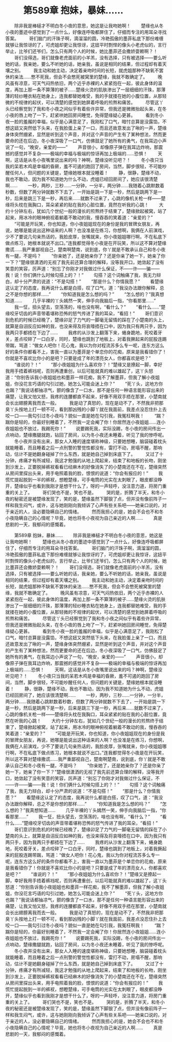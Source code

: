 # 　　第589章 抱妹，暴妹……
　　除非我是棒槌才不明白冬小夜的意思，她这是让我吻她啊！
　　楚缘也从冬小夜的墨迹中感觉到了一点什么，好像连呼吸都屏住了，仔细而专注的用耳朵寻找答案。
　　哥们脑门的汗珠子啊，滴溜溜的圆，冷艳孤傲的墨菲私底下那份难缠就够让我惊讶的了，可虎姐却更让我惊讶，这妞平时剽悍的像头小老虎似的，言行举止，比爷们还爷们，怎么只有两个人的时候，她比墨菲还会撒娇耍赖啊？！
　　哥们没得选，哥们就像老虎面前的小羊羔，没有选择，只有被选择——要么听她的话，我亲她，要么不听她的话，她亲我，虽说是相同的结果，但过程却有着天壤之别。
　　我主动和她主动，决定着亲吻时间的长短，就虎姐那种不缺氧不罢休的亲法……憋不死我，但会不会憋死被窝里的楚缘，我就不敢确定了。
　　晚风虽有凉意，可天气闷热依旧，两个近乎赤裸的人紧紧抱在一起，彼此身体的温度，再加上那一条不算薄的被子……楚缘火烫的肌肤渗出了一层细细的汗珠，那薄薄的轻纱睡衣粘在她身上，连我都替她难受，我的手就搂在她的小腹位置，从那轻微的不规律的起伏，可以清楚的感觉到她屏着呼吸的煎熬和痛苦。
　　尽管这丫头已经察觉到了我和冬小夜之间似乎有着些许异常，但我还是微微抬起头来，在冬小夜的唇上吻了一下，赶紧哄她回房间睡觉，免得楚缘疑心更甚。
　　看到冬小夜一脸的羞赧的幸福，似乎是心满意足了，我刚松了口气，暗忖总算是没露馅，不想这妞又突然低下头来，在我脸蛋上亲了一口，而且还故意发出了啾的一声，楚缘身体突然绷紧，显然是听到这个声音，并对这个声音的产生有了某种想法，然而更要命的还在后边，冬小夜深吸了一口气，仿佛鼓足了她所有的勇气，在我耳边小声说了一句，“晚安，亲爱的——”
　　声音很小，却像原子弹在我耳边炸响，那震撼的感觉并不复杂——极端的幸福与极端的惊讶再加上极端的……恐惧！
　　天啊，这话是从冬小夜嘴里说出来的吗？神啊，楚缘没听见吧？！
　　冬小夜只当我的呆若木鸡是幸福的昏厥，羞不可遏的跑回了房间，当然，脚步很轻，不可能吵醒任何人，但问题的关键是，楚缘她根本就没睡着！
　　静，很静，楚缘不动，我也不敢动，因为我不知道她为什么不动，虎姐已经回房间了，她应该很清楚啊……
　　一秒，两秒，三秒……一分钟，一分半，两分钟……我随着心跳默数着秒数，但数了两分钟就数不下去了，一开始是跳一下是一秒，然后是跳两下是一秒，后来是跳三下是一秒，再后来……就数不过来了，心跳的像机关枪一样——楚缘将头枕在我胸口，耳朵紧紧的贴在我的心脏位置，竟然在听我的心跳！
　　大约十分钟左右，犹如几个世纪一般的漫长的煎熬终于结束了，楚缘掀起被窝，站了起来，用冰冷的眼神俯视着躺着不敢动的我，慢吞吞的笑着道：“亲爱的？”
　　“可能是开玩笑，你也知道，你小夜姐姐现在的身份是我的冒牌女朋友，再说，她哪是能说出这种话来的人啊？也没准是在练习，你想啊，我俩在人前演戏，少不了要说几句亲热话的，我脸皮厚，张嘴就来，你小夜姐姐哪行啊，不在私底下做点练习，她根本就说不出口。”连我都觉得冬小夜是在开玩笑，所以这不算对楚缘撒谎……我严重鄙视自己，楚南啊楚南，说到底，你丫就是不敢承认自己和冬小夜有一腿，不是吗？
　　“你亲她了，还是她亲你了？还是你亲了她一下，她亲了你一下？”楚缘很潇洒的无视了我先前还算合理的解释，没等我开口，她敛起了没有笑意的笑容，厉声道：“别忘了你刚才对我做过什么保证，不——许——骗——我！说！你们俩什么时候勾搭上的？！”
　　勾搭？这个词触痛了我，我无力辩白，却十分严肃的说道：“不是勾搭！”
　　“那是什么？你情我愿？”
　　看楚缘这认定了的态度，我再说什么都是白搭，叹了口气，道：“我没办法跟你解释，总之不是你想的那样……”
　　“你知道我是怎么想的吗？”
　　“怎么想的？”我真想知道……
　　几乎半裸的丫头嫣然一笑，伸手向我脑后一指，“你看那里……”
　　我一怔，扭头望去，空荡荡的，啥也没有啊，“看什么？”
　　“看什么……”楚缘咬牙切齿的声音带着堪称恐怖的怒气传进了我的耳朵，“看招！”
　　哥们意识到危机的时候已经晚了，楚缘卯足了力气的一脚毫无留情的踩在了小楚南的头上，就算是自诩反应如神的我，也没来得及将哀嚎捂在口中，因为我只有两只手，因为我两只手都捂在下边了……
　　我疼的从沙发上翻落下来，蜷身跪地，死咬着牙关，差点咬碎了一口白牙，同时，楚缘也跳到了地板上，对着我撅起来的屁股连踢带踹，骂道：“做女人吧你！花心鬼，我以为你对程流苏多么专一呢，连东方这么好的条件你都看不上，害我一直以为墨菲是个单恋你的花痴，原来是我看错你了！你就是不喜欢比你小的是吧？只要是成了年的漂亮女人，你都喜欢是吧？”
　　“谁说的？！”
　　“那小夜姐姐为什么喜欢你？！”楚缘又是撩起一脚，幸好我用手捂着裤裆呢，否则再遭重创，以后可能就真的难以雄起了，这丫头怒道：“你别告诉我小夜姐姐也和墨菲一样花痴，我不了解墨菲，但我了解小夜姐姐，你没花言巧语的勾引过她，她怎么可能会迷上你？”
　　“死丫头，这地方你也踹？”我说话都抽凉气，颤的像含了一口水，那不是任何一种语言能形容出来的痛楚，让我又怕又怒，我疼的连腰都直不起来，好像不用双手捂在那里，小楚南就会长出翅膀离我而去一般。
　　我是动了真怒的，现在是动不了，不然我非把那臭丫头按地上打一顿不可，看到那凶残的小脚丫就在我面前，我差点没忍住扑上去咬一口——我勾引过冬小夜吗？貌似一直是她在勾引我，我冤枉啊我！
　　“踹？踹你是轻的，你最好别睡着了，不然我一定会阉了你！你居然连小夜姐姐……连小夜姐姐也不放过，我踢死你！”
　　说要踢死我，实际没踢，冬小夜的房间传出一点响动，楚缘撒腿就跑，钻回了房间，以为冬小夜还未睡着，听见了我的惨呼呢。
　　冬小夜并没有出来，那女人入睡的速度堪称神级，只要她想睡，脑袋碰着枕头就能睡着，而且睡着之后一点刑警的警觉性都没有，雷打不动，房塌不醒，那响动，估计不是她翻身碰掉了什么东西，就是她自己掉到床底下了。
　　又过了十分钟，疼痛才有所减轻，我这才勉强的从地上爬起来，结束了和地板的长吻，刚坐到沙发上，正要脱掉裤衩看看已经麻木的好像消失了的小楚南还在不在，楚缘突然从房间里探出头来，用手电照着我的脸，恨恨的说道：“你会有报应的！”
　　我慌忙提起脱到一半的裤衩，想瞪楚缘，可手电筒的光实在太刺眼了，眼皮都没睁开，楚缘似乎也看到我刚才是想干什么了，呀的一声轻呼，没注意力道，将房门重重的关上了。
　　哥们哭也不是，笑也不是。
　　哭的是，折腾了半天，和冬小夜的秘密还是被楚缘发现了，笑的是，楚缘虽然下脚狠了点，但并没有像前阵子一样和我生闷气，或许，这与她刚刚向我倾诉了心声有些关系吧——她亲口说的，对于亲近的人，没必要隐瞒自己的情绪。
　　然而我担心的是，她会不会也不和冬小夜隐瞒自己的心情呢？毕竟，她也将冬小夜视为自己亲近的人啊……
　　真是悲剧的一天，我郁闷的感慨着。

　　第589章 抱妹，暴妹……
　　除非我是棒槌才不明白冬小夜的意思，她这是让我吻她啊！
　　楚缘也从冬小夜的墨迹中感觉到了一点什么，好像连呼吸都屏住了，仔细而专注的用耳朵寻找答案。
　　哥们脑门的汗珠子啊，滴溜溜的圆，冷艳孤傲的墨菲私底下那份难缠就够让我惊讶的了，可虎姐却更让我惊讶，这妞平时剽悍的像头小老虎似的，言行举止，比爷们还爷们，怎么只有两个人的时候，她比墨菲还会撒娇耍赖啊？！
　　哥们没得选，哥们就像老虎面前的小羊羔，没有选择，只有被选择——要么听她的话，我亲她，要么不听她的话，她亲我，虽说是相同的结果，但过程却有着天壤之别。
　　我主动和她主动，决定着亲吻时间的长短，就虎姐那种不缺氧不罢休的亲法……憋不死我，但会不会憋死被窝里的楚缘，我就不敢确定了。
　　晚风虽有凉意，可天气闷热依旧，两个近乎赤裸的人紧紧抱在一起，彼此身体的温度，再加上那一条不算薄的被子……楚缘火烫的肌肤渗出了一层细细的汗珠，那薄薄的轻纱睡衣粘在她身上，连我都替她难受，我的手就搂在她的小腹位置，从那轻微的不规律的起伏，可以清楚的感觉到她屏着呼吸的煎熬和痛苦。
　　尽管这丫头已经察觉到了我和冬小夜之间似乎有着些许异常，但我还是微微抬起头来，在冬小夜的唇上吻了一下，赶紧哄她回房间睡觉，免得楚缘疑心更甚。
　　看到冬小夜一脸的羞赧的幸福，似乎是心满意足了，我刚松了口气，暗忖总算是没露馅，不想这妞又突然低下头来，在我脸蛋上亲了一口，而且还故意发出了啾的一声，楚缘身体突然绷紧，显然是听到这个声音，并对这个声音的产生有了某种想法，然而更要命的还在后边，冬小夜深吸了一口气，仿佛鼓足了她所有的勇气，在我耳边小声说了一句，“晚安，亲爱的——”
　　声音很小，却像原子弹在我耳边炸响，那震撼的感觉并不复杂——极端的幸福与极端的惊讶再加上极端的……恐惧！
　　天啊，这话是从冬小夜嘴里说出来的吗？神啊，楚缘没听见吧？！
　　冬小夜只当我的呆若木鸡是幸福的昏厥，羞不可遏的跑回了房间，当然，脚步很轻，不可能吵醒任何人，但问题的关键是，楚缘她根本就没睡着！
　　静，很静，楚缘不动，我也不敢动，因为我不知道她为什么不动，虎姐已经回房间了，她应该很清楚啊……
　　一秒，两秒，三秒……一分钟，一分半，两分钟……我随着心跳默数着秒数，但数了两分钟就数不下去了，一开始是跳一下是一秒，然后是跳两下是一秒，后来是跳三下是一秒，再后来……就数不过来了，心跳的像机关枪一样——楚缘将头枕在我胸口，耳朵紧紧的贴在我的心脏位置，竟然在听我的心跳！
　　大约十分钟左右，犹如几个世纪一般的漫长的煎熬终于结束了，楚缘掀起被窝，站了起来，用冰冷的眼神俯视着躺着不敢动的我，慢吞吞的笑着道：“亲爱的？”
　　“可能是开玩笑，你也知道，你小夜姐姐现在的身份是我的冒牌女朋友，再说，她哪是能说出这种话来的人啊？也没准是在练习，你想啊，我俩在人前演戏，少不了要说几句亲热话的，我脸皮厚，张嘴就来，你小夜姐姐哪行啊，不在私底下做点练习，她根本就说不出口。”连我都觉得冬小夜是在开玩笑，所以这不算对楚缘撒谎……我严重鄙视自己，楚南啊楚南，说到底，你丫就是不敢承认自己和冬小夜有一腿，不是吗？
　　“你亲她了，还是她亲你了？还是你亲了她一下，她亲了你一下？”楚缘很潇洒的无视了我先前还算合理的解释，没等我开口，她敛起了没有笑意的笑容，厉声道：“别忘了你刚才对我做过什么保证，不——许——骗——我！说！你们俩什么时候勾搭上的？！”
　　勾搭？这个词触痛了我，我无力辩白，却十分严肃的说道：“不是勾搭！”
　　“那是什么？你情我愿？”
　　看楚缘这认定了的态度，我再说什么都是白搭，叹了口气，道：“我没办法跟你解释，总之不是你想的那样……”
　　“你知道我是怎么想的吗？”
　　“怎么想的？”我真想知道……
　　几乎半裸的丫头嫣然一笑，伸手向我脑后一指，“你看那里……”
　　我一怔，扭头望去，空荡荡的，啥也没有啊，“看什么？”
　　“看什么……”楚缘咬牙切齿的声音带着堪称恐怖的怒气传进了我的耳朵，“看招！”
　　哥们意识到危机的时候已经晚了，楚缘卯足了力气的一脚毫无留情的踩在了小楚南的头上，就算是自诩反应如神的我，也没来得及将哀嚎捂在口中，因为我只有两只手，因为我两只手都捂在下边了……
　　我疼的从沙发上翻落下来，蜷身跪地，死咬着牙关，差点咬碎了一口白牙，同时，楚缘也跳到了地板上，对着我撅起来的屁股连踢带踹，骂道：“做女人吧你！花心鬼，我以为你对程流苏多么专一呢，连东方这么好的条件你都看不上，害我一直以为墨菲是个单恋你的花痴，原来是我看错你了！你就是不喜欢比你小的是吧？只要是成了年的漂亮女人，你都喜欢是吧？”
　　“谁说的？！”
　　“那小夜姐姐为什么喜欢你？！”楚缘又是撩起一脚，幸好我用手捂着裤裆呢，否则再遭重创，以后可能就真的难以雄起了，这丫头怒道：“你别告诉我小夜姐姐也和墨菲一样花痴，我不了解墨菲，但我了解小夜姐姐，你没花言巧语的勾引过她，她怎么可能会迷上你？”
　　“死丫头，这地方你也踹？”我说话都抽凉气，颤的像含了一口水，那不是任何一种语言能形容出来的痛楚，让我又怕又怒，我疼的连腰都直不起来，好像不用双手捂在那里，小楚南就会长出翅膀离我而去一般。
　　我是动了真怒的，现在是动不了，不然我非把那臭丫头按地上打一顿不可，看到那凶残的小脚丫就在我面前，我差点没忍住扑上去咬一口——我勾引过冬小夜吗？貌似一直是她在勾引我，我冤枉啊我！
　　“踹？踹你是轻的，你最好别睡着了，不然我一定会阉了你！你居然连小夜姐姐……连小夜姐姐也不放过，我踢死你！”
　　说要踢死我，实际没踢，冬小夜的房间传出一点响动，楚缘撒腿就跑，钻回了房间，以为冬小夜还未睡着，听见了我的惨呼呢。
　　冬小夜并没有出来，那女人入睡的速度堪称神级，只要她想睡，脑袋碰着枕头就能睡着，而且睡着之后一点刑警的警觉性都没有，雷打不动，房塌不醒，那响动，估计不是她翻身碰掉了什么东西，就是她自己掉到床底下了。
　　又过了十分钟，疼痛才有所减轻，我这才勉强的从地上爬起来，结束了和地板的长吻，刚坐到沙发上，正要脱掉裤衩看看已经麻木的好像消失了的小楚南还在不在，楚缘突然从房间里探出头来，用手电照着我的脸，恨恨的说道：“你会有报应的！”
　　我慌忙提起脱到一半的裤衩，想瞪楚缘，可手电筒的光实在太刺眼了，眼皮都没睁开，楚缘似乎也看到我刚才是想干什么了，呀的一声轻呼，没注意力道，将房门重重的关上了。
　　哥们哭也不是，笑也不是。
　　哭的是，折腾了半天，和冬小夜的秘密还是被楚缘发现了，笑的是，楚缘虽然下脚狠了点，但并没有像前阵子一样和我生闷气，或许，这与她刚刚向我倾诉了心声有些关系吧——她亲口说的，对于亲近的人，没必要隐瞒自己的情绪。
　　然而我担心的是，她会不会也不和冬小夜隐瞒自己的心情呢？毕竟，她也将冬小夜视为自己亲近的人啊……
　　真是悲剧的一天，我郁闷的感慨着。
